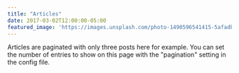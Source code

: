 ```yaml
---
title: "Articles"
date: 2017-03-02T12:00:00-05:00
featured_image: 'https://images.unsplash.com/photo-1490596541415-5afadbfbbf02?q=80&w=2739&auto=format&fit=crop&ixlib=rb-4.0.3&ixid=M3wxMjA3fDB8MHxwaG90by1wYWdlfHx8fGVufDB8fHx8fA%3D%3D'
---
```

Articles are paginated with only three posts here for example. You can set the number of entries to show on this page with the "pagination" setting in the config file.
